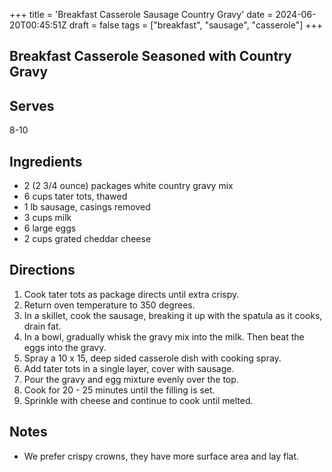 +++
title = 'Breakfast Casserole Sausage Country Gravy'
date = 2024-06-20T00:45:51Z
draft = false
tags = ["breakfast", "sausage", "casserole"]
+++

## Breakfast Casserole Seasoned with Country Gravy
 
## Serves
8-10

## Ingredients
-  2 (2 3/4 ounce) packages white country gravy mix
-  6 cups tater tots, thawed
-  1 lb sausage, casings removed
-  3 cups milk
-  6 large eggs
-  2 cups grated cheddar cheese
 
## Directions
1.  Cook tater tots as package directs until extra crispy. 
1.  Return oven temperature to 350 degrees.
1.  In a skillet, cook the sausage, breaking it up with the spatula as it cooks, drain fat.
1.  In a bowl, gradually whisk the gravy mix into the milk.  Then beat the eggs into the gravy.
1.  Spray a 10 x 15, deep sided casserole dish with cooking spray.
1.  Add tater tots in a single layer, cover with sausage. 
1.  Pour the gravy and egg mixture evenly over the top.
1.  Cook for 20 - 25 minutes until the filling is set.
1.  Sprinkle with cheese and continue to cook until melted. 

## Notes
-  We prefer crispy crowns, they have more surface area and lay flat.
